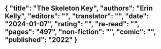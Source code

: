 {
 "title": "The Skeleton Key",
 "authors": "Erin Kelly",
 "editors": "",
 "translator": "",
 "date": "2024-01-07",
 "rating": "",
 "re-read": "",
 "pages": "497",
 "non-fiction": "",
 "comic": "",
 "published": "2022"
}
---

